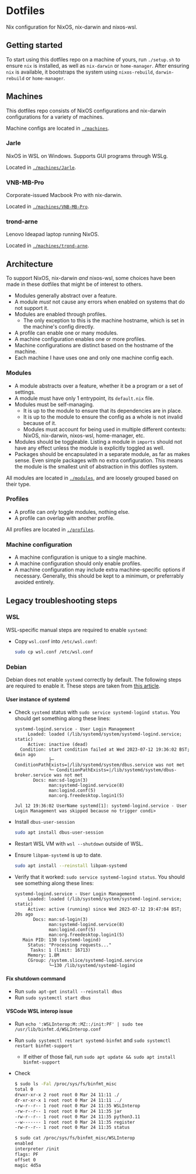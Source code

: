 # Dotfiles

Nix configuration for NixOS, nix-darwin and nixos-wsl.

## Getting started

To start using this dotfiles repo on a machine of yours, run `./setup.sh` to
ensure `nix` is installed, as well as `nix-darwin` or `home-manager`. After
ensuring `nix` is available, it bootstraps the system using `nixos-rebuild`,
`darwin-rebuild` or `home-manager`.

## Machines

This dotfiles repo consists of NixOS configurations and nix-darwin
configurations for a variety of machines.

Machine configs are located in [`./machines`](./machines).

### Jarle

NixOS in WSL on Windows. Supports GUI programs through WSLg.

Located in [`./machines/Jarle`](./machines/Jarle).

### VNB-MB-Pro

Corporate-issued Macbook Pro with nix-darwin.

Located in [`./machines/VNB-MB-Pro`](./machines/VNB-MB-Pro).

### trond-arne

Lenovo Ideapad laptop running NixOS.

Located in [`./machines/trond-arne`](./machines/trond-arne).

## Architecture

To support NixOS, nix-darwin _and_ nixos-wsl, some choices have been made in
these dotfiles that might be of interest to others.

- Modules generally abstract over a feature.
- A module _must_ not cause any errors when enabled on systems that do not
  support it.
- Modules are enabled through profiles.
  - The only exception to this is the machine hostname, which is set in the
    machine's config directly.
- A profile can enable one or many modules.
- A machine configuration enables one or more profiles.
- Machine configurations are distinct based on the hostname of the machine.
- Each machine I have uses one and only one machine config each.

### Modules

- A module abstracts over a feature, whether it be a program or a set of
  settings.
- A module must have only 1 entrypoint, its `default.nix` file.
- Modules must be self-managing.
  - It is up to the module to ensure that its dependencies are in place.
  - It is up to the module to ensure the config as a whole is not invalid
    because of it.
  - Modules must account for being used in multiple different contexts: NixOS,
    nix-darwin, nixos-wsl, home-manager, etc.
- Modules should be toggleable. Listing a module in `imports` should not have
  any effect unless the module is explicitly toggled as well.
- Packages should be encapsulated in a separate module, as far as makes sense.
  Even simple packages with no extra configuration. This means the module is
  the smallest unit of abstraction in this dotfiles system.

All modules are located in [`./modules`](./modules), and are loosely grouped based on
their type.

### Profiles

- A profile can _only_ toggle modules, nothing else.
- A profile can overlap with another profile.

All profiles are located in [`./profiles`](./profiles).

### Machine configuration

- A machine configuration is unique to a single machine.
- A machine configuration should only enable profiles.
- A machine configuration may include extra machine-specific options if
  necessary. Generally, this should be kept to a minimum, or preferrably
  avoided entirely.

## Legacy troubleshooting steps

### WSL

WSL-specific manual steps are required to enable `systemd`:

- Copy `wsl.conf` into `/etc/wsl.conf`:

  ```sh
  sudo cp wsl.conf /etc/wsl.conf
  ```

### Debian

Debian does not enable `systemd` correctly by default. The following steps are
required to enable it. These steps are taken from [this article].

#### User instance of systemd

- Check `systemd` status with `sudo service systemd-logind status`. You should
  get something along these lines:

  <!-- markdownlint-disable MD013 -->

  ```text
  systemd-logind.service - User Login Management
       Loaded: loaded (/lib/systemd/system/systemd-logind.service; static)
       Active: inactive (dead)
    Condition: start condition failed at Wed 2023-07-12 19:36:02 BST; 6min ago
               ├─ ConditionPathExists=|/lib/systemd/system/dbus.service was not met
               └─ ConditionPathExists=|/lib/systemd/system/dbus-broker.service was not met
         Docs: man:sd-login(3)
               man:systemd-logind.service(8)
               man:logind.conf(5)
               man:org.freedesktop.login1(5)

  Jul 12 19:36:02 UserName systemd[1]: systemd-logind.service - User Login Management was skipped because no trigger condi>
  ```

  <!-- markdownlint-enable MD013 -->

- Install `dbus-user-session`

  ```sh
  sudo apt install dbus-user-session
  ```

- Restart WSL VM with `wsl --shutdown` outside of WSL.
- Ensure `libpam-systemd` is up to date.

  ```sh
  sudo apt install --reinstall libpam-systemd
  ```

- Verify that it worked: `sudo service systemd-logind status`. You should see
  something along these lines:

  <!-- markdownlint-disable MD013 -->

  ```text
  systemd-logind.service - User Login Management
       Loaded: loaded (/lib/systemd/system/systemd-logind.service; static)
       Active: active (running) since Wed 2023-07-12 19:47:04 BST; 20s ago
         Docs: man:sd-login(3)
               man:systemd-logind.service(8)
               man:logind.conf(5)
               man:org.freedesktop.login1(5)
     Main PID: 130 (systemd-logind)
       Status: "Processing requests..."
        Tasks: 1 (limit: 16713)
       Memory: 1.8M
       CGroup: /system.slice/systemd-logind.service
               └─130 /lib/systemd/systemd-logind
  ```

  <!-- markdownlint-enable MD013 -->

#### Fix shutdown command

- Run `sudo apt-get install --reinstall dbus`
- Run `sudo systemctl start dbus`

#### VSCode WSL interop issue

- Run `echo ':WSLInterop:M::MZ::/init:PF' | sudo tee /usr/lib/binfmt.d/WSLInterop.conf`
- Run `sudo systemctl restart systemd-binfmt` and `sudo systemctl restart binfmt-support`
  - If either of those fail, run `sudo apt update && sudo apt install binfmt-support`
- Check

  ```sh
  $ sudo ls -Fal /proc/sys/fs/binfmt_misc
  total 0
  drwxr-xr-x 2 root root 0 Mar 24 11:11 ./
  dr-xr-xr-x 1 root root 0 Mar 24 11:11 ../
  -rw-r--r-- 1 root root 0 Mar 24 11:35 WSLInterop
  -rw-r--r-- 1 root root 0 Mar 24 11:35 jar
  -rw-r--r-- 1 root root 0 Mar 24 11:35 python3.11
  --w------- 1 root root 0 Mar 24 11:35 register
  -rw-r--r-- 1 root root 0 Mar 24 11:35 status

  $ sudo cat /proc/sys/fs/binfmt_misc/WSLInterop
  enabled
  interpreter /init
  flags: PF
  offset 0
  magic 4d5a
  ```

[this article]: https://avivarma1.medium.com/setting-up-debian-on-wsl2-with-systemd-fb4831dd7b82
